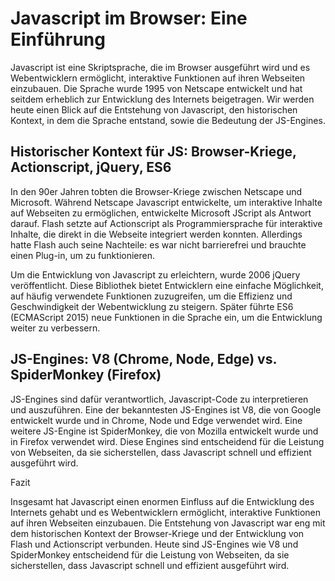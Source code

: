 # Javascript im Browser: Eine Einführung

Javascript ist eine Skriptsprache, die im Browser ausgeführt wird und es Webentwicklern ermöglicht, interaktive Funktionen auf ihren Webseiten einzubauen. Die Sprache wurde 1995 von Netscape entwickelt und hat seitdem erheblich zur Entwicklung des Internets beigetragen. Wir werden heute einen Blick auf die Entstehung von Javascript, den historischen Kontext, in dem die Sprache entstand, sowie die Bedeutung der JS-Engines.

## Historischer Kontext für JS: Browser-Kriege, Actionscript, jQuery, ES6

In den 90er Jahren tobten die Browser-Kriege zwischen Netscape und Microsoft. Während Netscape Javascript entwickelte, um interaktive Inhalte auf Webseiten zu ermöglichen, entwickelte Microsoft JScript als Antwort darauf. Flash setzte auf Actionscript als Programmiersprache für interaktive Inhalte, die direkt in die Webseite integriert werden konnten. Allerdings hatte Flash auch seine Nachteile: es war nicht barrierefrei und brauchte einen Plug-in, um zu funktionieren.

Um die Entwicklung von Javascript zu erleichtern, wurde 2006 jQuery veröffentlicht. Diese Bibliothek bietet Entwicklern eine einfache Möglichkeit, auf häufig verwendete Funktionen zuzugreifen, um die Effizienz und Geschwindigkeit der Webentwicklung zu steigern. Später führte ES6 (ECMAScript 2015) neue Funktionen in die Sprache ein, um die Entwicklung weiter zu verbessern.

## JS-Engines: V8 (Chrome, Node, Edge) vs. SpiderMonkey (Firefox)

JS-Engines sind dafür verantwortlich, Javascript-Code zu interpretieren und auszuführen. Eine der bekanntesten JS-Engines ist V8, die von Google entwickelt wurde und in Chrome, Node und Edge verwendet wird. Eine weitere JS-Engine ist SpiderMonkey, die von Mozilla entwickelt wurde und in Firefox verwendet wird. Diese Engines sind entscheidend für die Leistung von Webseiten, da sie sicherstellen, dass Javascript schnell und effizient ausgeführt wird.

Fazit

Insgesamt hat Javascript einen enormen Einfluss auf die Entwicklung des Internets gehabt und es Webentwicklern ermöglicht, interaktive Funktionen auf ihren Webseiten einzubauen. Die Entstehung von Javascript war eng mit dem historischen Kontext der Browser-Kriege und der Entwicklung von Flash und Actionscript verbunden. Heute sind JS-Engines wie V8 und SpiderMonkey entscheidend für die Leistung von Webseiten, da sie sicherstellen, dass Javascript schnell und effizient ausgeführt wird.